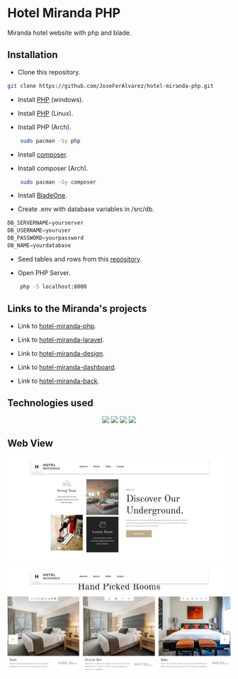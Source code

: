 # Hotel Miranda PHP #

Miranda hotel website with php and blade.

## Installation ##

- Clone this repository.

```bash
git clone https://github.com/JoseFerAlvarez/hotel-miranda-php.git
```

- Install [PHP](https://www.php.net/downloads) (windows).

- Install [PHP](https://www.php.net/manual/es/install.unix.debian.php) (Linux).

- Install PHP (Arch).

```bash
    sudo pacman -Sy php
```

- Install [composer](https://getcomposer.org/download/).

- Install composer (Arch).

```bash
    sudo pacman -Sy composer
```

- Install [BladeOne](https://github.com/EFTEC/BladeOne).

- Create .env with database variables in /src/db.

```javascript
DB_SERVERNAME=yourserver
DB_USERNAME=youruser
DB_PASSWORD=yourpassword
DB_NAME=yourdatabase
```

- Seed tables and rows from this [repository](https://github.com/JoseFerAlvarez/hotel-miranda-mysql-seed).

- Open PHP Server.

```bash
    php -S localhost:8000
```

## Links to the Miranda's projects ##

- Link to [hotel-miranda-php](https://github.com/JoseFerAlvarez/hotel-miranda-php).

- Link to [hotel-miranda-laravel](https://github.com/JoseFerAlvarez/hotel-miranda-laravel).

- Link to [hotel-miranda-design](https://github.com/JoseFerAlvarez/hotel-miranda-design).

- Link to [hotel-miranda-dashboard](https://github.com/JoseFerAlvarez/hotel-miranda-dashboard).

- Link to [hotel-miranda-back](https://github.com/JoseFerAlvarez/hotel-miranda-back).

## Technologies used ##

<p align="center">
<img src="https://img.shields.io/badge/-php-0D1117?style=for-the-badge&logo=php&logoColor=ffffff">
<img src="https://img.shields.io/badge/-html5-0D1117?style=for-the-badge&logo=html5&logoColor=ffffff">
<img src="https://img.shields.io/badge/-css3-0D1117?style=for-the-badge&logo=css3&logoColor=ffffff">
<img src="https://img.shields.io/badge/-javascript-0D1117?style=for-the-badge&logo=javascript&logoColor=ffffff">
</p>

## Web View ##

<img src="./src/assets/images/preview.png">
<img src="./src/assets/images/preview2.png">
